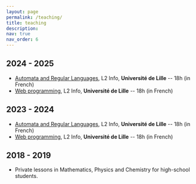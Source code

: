 ```yaml
---
layout: page
permalink: /teaching/
title: teaching
description:
nav: true
nav_order: 6
---
```


## 2024 - 2025

- [Automata and Regular Languages](https://www.fil.univ-lille.fr/portail/index.php?dipl=L&sem=S3&ue=ALR&label=Pr%C3%A9sentation), L2 Info, **Université de Lille** -- 18h (in French)
- [Web programming](https://www.fil.univ-lille.fr/portail/index.php?dipl=L&sem=S3&ue=TW2&label=Pr%C3%A9sentation), L2 Info, **Université de Lille** -- 18h (in French)

## 2023 - 2024

- [Automata and Regular Languages](https://www.fil.univ-lille.fr/portail/index.php?dipl=L&sem=S3&ue=ALR&label=Pr%C3%A9sentation), L2 Info, **Université de Lille** -- 18h (in French)
- [Web programming](https://www.fil.univ-lille.fr/portail/index.php?dipl=L&sem=S3&ue=TW2&label=Pr%C3%A9sentation), L2 Info, **Université de Lille** -- 18h (in French)

## 2018 - 2019

- Private lessons in Mathematics, Physics and Chemistry for high-school students.
